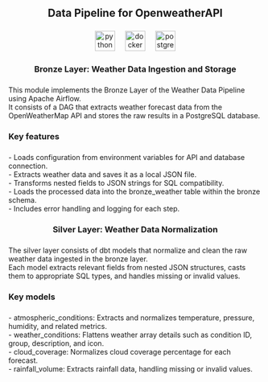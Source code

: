 <h2 align="center">Data Pipeline for OpenweatherAPI</h2>

###

<div align="center">
  <img src="https://cdn.jsdelivr.net/gh/devicons/devicon/icons/python/python-original.svg" height="40" alt="python logo"  />
  <img width="12" />
  <img src="https://cdn.simpleicons.org/docker/2496ED" height="40" alt="docker logo"  />
  <img width="12" />
  <img src="https://cdn.simpleicons.org/postgresql/4169E1" height="40" alt="postgresql logo"  />
</div>

###

<h3 align="center">Bronze Layer: Weather Data Ingestion and Storage</h3>

###

<p align="left">This module implements the Bronze Layer of the Weather Data Pipeline using Apache Airflow.<br>It consists of a DAG that extracts weather forecast data from the OpenWeatherMap API and stores the raw results in a PostgreSQL database.</p>

###

<h3 align="left">Key features</h3>

###

<p align="left">- Loads configuration from environment variables for API and database connection.<br>- Extracts weather data and saves it as a local JSON file.<br>- Transforms nested fields to JSON strings for SQL compatibility.<br>- Loads the processed data into the bronze_weather table within the bronze schema.<br>- Includes error handling and logging for each step.</p>

###

<h3 align="center">Silver Layer: Weather Data Normalization</h3>

###

<p align="left">The silver layer consists of dbt models that normalize and clean the raw weather data ingested in the bronze layer.<br>Each model extracts relevant fields from nested JSON structures, casts them to appropriate SQL types, and handles missing or invalid values.</p>

###

<h3 align="left">Key models</h3>

###

<p align="left">- atmospheric_conditions: Extracts and normalizes temperature, pressure, humidity, and related metrics.<br>- weather_conditions: Flattens weather array details such as condition ID, group, description, and icon.<br>- cloud_coverage: Normalizes cloud coverage percentage for each forecast.<br>- rainfall_volume: Extracts rainfall data, handling missing or invalid values.</p>

###

